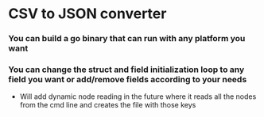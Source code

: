 # CSV to JSON converter
### You can build a go binary that can run with any platform you want
### You can change the struct and field initialization loop to any field you want or add/remove fields according to your needs

- Will add dynamic node reading in the future where it reads all the nodes from the cmd line and creates the file with those keys
